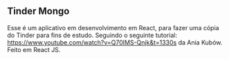 ## Tinder Mongo
Esse é um aplicativo em desenvolvimento em React, para fazer uma cópia do Tinder para fins de estudo.
Seguindo o seguinte tutorial: https://www.youtube.com/watch?v=Q70IMS-Qnjk&t=1330s
da Ania Kubów.
Feito em React JS.
